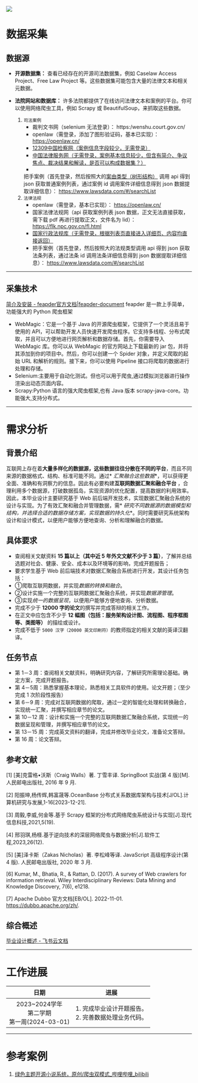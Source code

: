 ![](https://picsum.photos/800/250)

# 数据采集

## 数据源

- **开源数据集：** 查看已经存在的开源司法数据集，例如 Caselaw Access Project、Free Law Project 等。这些数据集可能包含大量的法律文本和相关元数据。
- **法院网站和数据库：** 许多法院都提供了在线访问法律文本和案例的平台。你可以使用网络爬虫工具，例如 Scrapy 或
  BeautifulSoup，来抓取这些数据。

    1. `司法案例`
        - 裁判文书网（selenium 无法登录）： https:/wenshu.court.gov.cn/
        - openlaw（需登录，添加了图形验证码，基本已实现）： https://openlaw.cn/
        - [12309中国检察网（案例信息字段较少，无需登录）](https://www.12309.gov.cn/12309/zjxflws/index.shtml)
        - [中国法律服务网（无需登录，案例基本信息较少，但含有简介、争议焦点、裁决结果和解读，是否可以构成数据集？）](http://www.12348.gov.cn/#/publicies/sfks/sfks)
        -
       把手案例（首先登录，然后按照大的[案由类型（树形结构）](https://www.lawsdata.com/sweet/compass-instrument/instrument/dict/tree/dictReason)
       调用 api 得到 json 获取普通案例列表，通过案例 id 调用案件详细信息得到 json
       数据提取详细信息）： https://www.lawsdata.com/#/searchList
    2. `法律法规`
        - openlaw（需登录，基本已实现）： https://openlaw.cn/
        - 国家法律法规网（api 获取案例列表 json 数据，正文无法直接获取，需下载 pdf 再进行提取正文，文件名为
          lid）： https://flk.npc.gov.cn/fl.html
        - [国家行政法规库（无需登录，根据列表页直接进入详细页、内容均直接返回）](http://xzfg.moj.gov.cn/search2.html)
        - 把手案例（首先登录，然后按照大的法规类型调用 api 得到 json 获取法条列表，通过法条 id 调用法条详细信息得到 json
          数据提取详细信息）： https://www.lawsdata.com/#/searchList

---

## 采集技术

[简介及安装 - feapder官方文档|feapder-document](https://feapder.com/#/README) feapder 是一款上手简单，功能强大的 Python
爬虫框架

- WebMagic：它是一个基于 Java 的开源爬虫框架，它提供了一个灵活且易于使用的
  API，可以帮助开发人员快速开发爬虫程序。它支持多线程、分布式爬取，并且可以方便地进行网页解析和数据存储。首先，你需要导入
  WebMagic 库。你可以从 WebMagic 的官方网站上下载最新的 jar 包，并将其添加到你的项目中。然后，你可以创建一个 Spider
  对象，并定义爬取的起始 URL 和解析的规则。接下来，你可以使用 Pipeline 接口将爬取的数据进行处理和存储。
- Selenium:主要用于自动化测试。但也可以用于爬虫,通过模拟浏览器进行操作渲染出动态页面内容。
- Scrapy:Python 语言的强大爬虫框架,也有 Java 版本 scrapy-java-core。功能强大,支持分布式。

---

# 需求分析

## 背景介绍

互联网上存在着**大量多样化的数据源，这些数据往往分散在不同的平台**，而且不同来源的数据格式、结构、标准可能不同。通过*
*汇聚融合这些数据**，可以获得更全面、准确和有洞察力的信息。因此有必要构建**互联网数据汇聚和融合平台**
，合理利用多个数据源，打破数据孤岛，实现资源的优化配置，提高数据的利用效率。
因此，本毕业设计主要研究基于 Web 前后端开发技术，实现数据汇聚融合系统的设计与实现。为了有效汇聚和融合并管理数据，需*
*研究不同数据源的数据模型和结构，并选择合适的数据存储方案，实现数据的持久化**。同时需要研究系统架构设计和设计模式，以便用户能够方便地查询、分析和理解融合的数据。

## 具体要求

* 查阅相关文献资料 **15 篇以上（其中近 5 年外文文献不少于 3 篇）**，了解并总结选题对社会、健康、安全、成本以及环境等的影响，完成开题报告；
* 要求学生基于 Web 前后端技术对数据汇聚融合系统进行开发，其设计任务包括：
* ①爬取互联网数据，并实现*数据的转换和融合*。
* ②设计实施一个完整的互联网数据汇聚融合系统，并实现*数据源管理*。
* ③实现*统一的数据呈现*，以便用户能够方便地查询、分析数据。
* 完成不少于 **12000 字的论文**的撰写并完成答辩的相关工作。
* 在正文中应包含不少于 **12 幅图（包括：服务架构设计图、流程图、程序框图等、类图等）** 的描绘或设计。
* 完成不低于 `5000 汉字（20000 英文印刷符）`的教师指定的相关文献的英译汉翻译。

## 任务节点

* 第 1－3 周：查阅相关文献资料，明确研究内容，了解研究所需理论基础。确定方案，完成开题报告。
* 第 4－5周：熟悉掌握基本理论，熟悉相关工具软件的使用。论文开题；（至少完成 1 次阶段性报告）
* 第 6－9 周：完成对互联网数据的爬取，通过一定的智能化处理和转换融合，实现统一汇聚，并撰写相应章节的论文。
* 第 10－12 周：设计和实施一个完整的互联网数据汇聚融合系统，实现统一的数据呈现和管理，并撰写相应章节的论文。
* 第 13－15 周：完成英文资料的翻译，完成并修改毕业论文，准备论文答辩。
* 第 16 周：论文答辩。

## 参考文献

[1] [美]克雷格•沃斯（Craig Walls）著. 丁雪丰译. SpringBoot 实战(第 4 版)[M]. 人民邮电出版社, 2016 年 9 月.

[2] 阳振坤,杨传辉,韩富晟等.OceanBase 分布式关系数据库架构与技术[J/OL].计算机研究与发展,1-16[2023-12-21].

[3] 周毅,李威,何金等.基于 Scrapy 框架的分布式网络爬虫系统设计与实现[J].现代信息科技,2021,5(19).

[4] 邢羽琪,杨柽.基于逆向技术的深层网络爬虫与数据分析[J].软件工程,2023,26(12).

[5] [美]泽卡斯（Zakas Nicholas）著. 李松峰等译. JavaScript 高级程序设计(第 4 版). 人民邮电出版社, 2020 年 3 月.

[6] Kumar, M., Bhatia, R., & Rattan, D. (2017). A survey of Web crawlers for information retrieval. Wiley
Interdisciplinary Reviews: Data Mining and Knowledge Discovery, 7(6), e1218.

[7] Apache Dubbo 官方文档[EB/OL]. 2022-11-01. https://dubbo.apache.org/zh/.

## 综合概述

[毕业设计概述 - 飞书云文档](https://yv7s0nk4c8z.feishu.cn/docx/LoBgdILtlo130QxEFBycD8pXnEh?from=from_copylink)

---

# 工作进展

|                   日期                   | 进展                               |
|:--------------------------------------:|----------------------------------|
| 2023~2024学年<br>第二学期<br>第一周(2024-03-01) | 1. 完成毕业设计开题报告。<br>2. 完善数据处理业务代码。 |

---

# 参考案例

1. [绿色主题开源小说系统，原创/爬虫双模式\_哔哩哔哩\_bilibili](https://www.bilibili.com/video/BV18e41197xs/?p=5&spm_id_from=pageDriver)